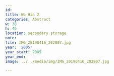 ```yaml
---
id:
title: Wo Hin 2
categories: Abstract
w: 38
h: 46
location: secondary storage
note:
file: IMG_20190416_202807.jpg
year: '2005'
year_start: 2005
year_end:
image: ../../media/img/IMG_20190416_202807.jpg

---
```

